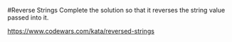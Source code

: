 #Reverse Strings
Complete the solution so that it reverses the string value passed into it.

https://www.codewars.com/kata/reversed-strings